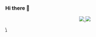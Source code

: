 ### Hi there 👋


<p align="center">
  <a href="https://skillicons.dev">
    <img src="https://skillicons.dev/icons?i=cpp,cs,c,java,python,html,css,js,postgres,r" />
    <img src="https://skillicons.dev/icons?i=git,gitlab,github,bash" />
</p>
\




<!--
**davidjoves/davidjoves** is a ✨ _special_ ✨ repository because its `README.md` (this file) appears on your GitHub profile.


